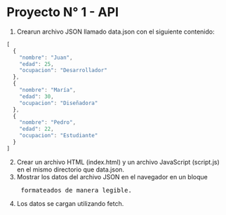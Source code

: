 # Proyecto N° 1 - API
1. Crearun archivo JSON llamado data.json con el siguiente contenido:
```js
[
  {
    "nombre": "Juan",
    "edad": 25,
    "ocupacion": "Desarrollador"
  },
  {
    "nombre": "María",
    "edad": 30,
    "ocupacion": "Diseñadora"
  },
  {
    "nombre": "Pedro",
    "edad": 22,
    "ocupacion": "Estudiante"
  }
]

```
2. Crear un archivo HTML (index.html) y un archivo JavaScript (script.js) en el mismo directorio que data.json.
3. Mostrar los datos del archivo JSON en el navegador en un bloque <pre> formateados de manera legible.
4. Los datos se cargan utilizando fetch.

